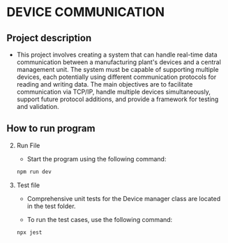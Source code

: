 # DEVICE COMMUNICATION

## Project description 

   * This project involves creating a system that can handle real-time data communication between a manufacturing plant's devices and a central management unit. The system must be capable of supporting multiple devices, each potentially using different communication protocols for reading and writing data. The main objectives are to facilitate communication via TCP/IP, handle multiple devices simultaneously, support future protocol additions, and provide a framework for testing and validation.


## How to run program 

2. Run File

    - Start the program using the following command:
     ```bash
     npm run dev
     ```
 

4. Test file

    - Comprehensive unit tests for the Device manager class are located in the test folder.

    - To run the test cases, use the following command: 

    ```bash
    npx jest
    ```
    
